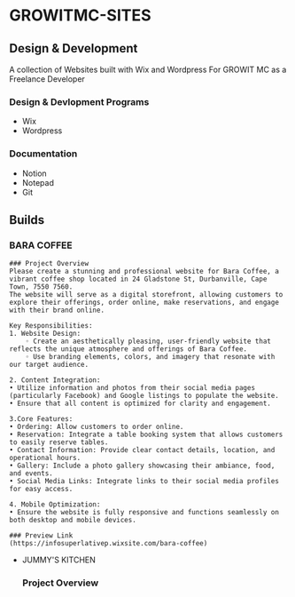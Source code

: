 # GROWITMC-SITES

## Design & Development
A collection of Websites built with Wix and Wordpress For GROWIT MC as a Freelance Developer

### Design & Devlopment Programs
 - Wix
 - Wordpress
### Documentation
 - Notion
 - Notepad
 - Git

## Builds
 ### BARA COFFEE
    ### Project Overview
    Please create a stunning and professional website for Bara Coffee, a vibrant coffee shop located in 24 Gladstone St, Durbanville, Cape Town, 7550 7560. 
    The website will serve as a digital storefront, allowing customers to explore their offerings, order online, make reservations, and engage with their brand online.
    
    Key Responsibilities:
    1. Website Design:
        ◦ Create an aesthetically pleasing, user-friendly website that reflects the unique atmosphere and offerings of Bara Coffee.
        ◦ Use branding elements, colors, and imagery that resonate with our target audience.  
    
    2. Content Integration:
    • Utilize information and photos from their social media pages (particularly Facebook) and Google listings to populate the website.
    • Ensure that all content is optimized for clarity and engagement.  
    
    3.Core Features:
    • Ordering: Allow customers to order online.
    • Reservation: Integrate a table booking system that allows customers to easily reserve tables.
    • Contact Information: Provide clear contact details, location, and operational hours.
    • Gallery: Include a photo gallery showcasing their ambiance, food, and events.
    • Social Media Links: Integrate links to their social media profiles for easy access.  
    
    4. Mobile Optimization:
    • Ensure the website is fully responsive and functions seamlessly on both desktop and mobile devices.

    ### Preview Link
    (https://infosuperlativep.wixsite.com/bara-coffee)
    
 - JUMMY'S KITCHEN
    ### Project Overview

